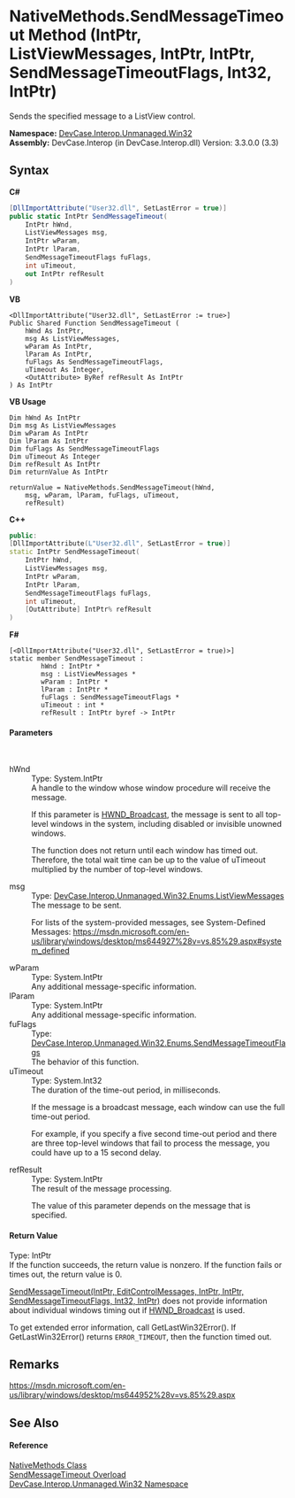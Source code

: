 # NativeMethods.SendMessageTimeout Method (IntPtr, ListViewMessages, IntPtr, IntPtr, SendMessageTimeoutFlags, Int32, IntPtr)
 

Sends the specified message to a ListView control.

**Namespace:**&nbsp;<a href="N_DevCase_Interop_Unmanaged_Win32">DevCase.Interop.Unmanaged.Win32</a><br />**Assembly:**&nbsp;DevCase.Interop (in DevCase.Interop.dll) Version: 3.3.0.0 (3.3)

## Syntax

**C#**<br />
``` C#
[DllImportAttribute("User32.dll", SetLastError = true)]
public static IntPtr SendMessageTimeout(
	IntPtr hWnd,
	ListViewMessages msg,
	IntPtr wParam,
	IntPtr lParam,
	SendMessageTimeoutFlags fuFlags,
	int uTimeout,
	out IntPtr refResult
)
```

**VB**<br />
``` VB
<DllImportAttribute("User32.dll", SetLastError := true>]
Public Shared Function SendMessageTimeout ( 
	hWnd As IntPtr,
	msg As ListViewMessages,
	wParam As IntPtr,
	lParam As IntPtr,
	fuFlags As SendMessageTimeoutFlags,
	uTimeout As Integer,
	<OutAttribute> ByRef refResult As IntPtr
) As IntPtr
```

**VB Usage**<br />
``` VB Usage
Dim hWnd As IntPtr
Dim msg As ListViewMessages
Dim wParam As IntPtr
Dim lParam As IntPtr
Dim fuFlags As SendMessageTimeoutFlags
Dim uTimeout As Integer
Dim refResult As IntPtr
Dim returnValue As IntPtr

returnValue = NativeMethods.SendMessageTimeout(hWnd, 
	msg, wParam, lParam, fuFlags, uTimeout, 
	refResult)
```

**C++**<br />
``` C++
public:
[DllImportAttribute(L"User32.dll", SetLastError = true)]
static IntPtr SendMessageTimeout(
	IntPtr hWnd, 
	ListViewMessages msg, 
	IntPtr wParam, 
	IntPtr lParam, 
	SendMessageTimeoutFlags fuFlags, 
	int uTimeout, 
	[OutAttribute] IntPtr% refResult
)
```

**F#**<br />
``` F#
[<DllImportAttribute("User32.dll", SetLastError = true)>]
static member SendMessageTimeout : 
        hWnd : IntPtr * 
        msg : ListViewMessages * 
        wParam : IntPtr * 
        lParam : IntPtr * 
        fuFlags : SendMessageTimeoutFlags * 
        uTimeout : int * 
        refResult : IntPtr byref -> IntPtr 

```


#### Parameters
&nbsp;<dl><dt>hWnd</dt><dd>Type: System.IntPtr<br />A handle to the window whose window procedure will receive the message. 

 If this parameter is <a href="T_DevCase_Interop_Unmanaged_Win32_Enums_WindowMessages">HWND_Broadcast</a>, the message is sent to all top-level windows in the system, including disabled or invisible unowned windows. 

 The function does not return until each window has timed out. Therefore, the total wait time can be up to the value of uTimeout multiplied by the number of top-level windows.</dd><dt>msg</dt><dd>Type: <a href="T_DevCase_Interop_Unmanaged_Win32_Enums_ListViewMessages">DevCase.Interop.Unmanaged.Win32.Enums.ListViewMessages</a><br />The message to be sent. 

 For lists of the system-provided messages, see System-Defined Messages: <a href="https://msdn.microsoft.com/en-us/library/windows/desktop/ms644927%28v=vs.85%29.aspx#system_defined" target="_blank">https://msdn.microsoft.com/en-us/library/windows/desktop/ms644927%28v=vs.85%29.aspx#system_defined</a></dd><dt>wParam</dt><dd>Type: System.IntPtr<br />Any additional message-specific information.</dd><dt>lParam</dt><dd>Type: System.IntPtr<br />Any additional message-specific information.</dd><dt>fuFlags</dt><dd>Type: <a href="T_DevCase_Interop_Unmanaged_Win32_Enums_SendMessageTimeoutFlags">DevCase.Interop.Unmanaged.Win32.Enums.SendMessageTimeoutFlags</a><br />The behavior of this function.</dd><dt>uTimeout</dt><dd>Type: System.Int32<br />The duration of the time-out period, in milliseconds. 

 If the message is a broadcast message, each window can use the full time-out period. 

 For example, if you specify a five second time-out period and there are three top-level windows that fail to process the message, you could have up to a 15 second delay.</dd><dt>refResult</dt><dd>Type: System.IntPtr<br />The result of the message processing. 

 The value of this parameter depends on the message that is specified.</dd></dl>

#### Return Value
Type: IntPtr<br />If the function succeeds, the return value is nonzero. If the function fails or times out, the return value is 0. 

<a href="M_DevCase_Interop_Unmanaged_Win32_NativeMethods_SendMessageTimeout">SendMessageTimeout(IntPtr, EditControlMessages, IntPtr, IntPtr, SendMessageTimeoutFlags, Int32, IntPtr)</a> does not provide information about individual windows timing out if <a href="T_DevCase_Interop_Unmanaged_Win32_Enums_WindowMessages">HWND_Broadcast</a> is used. 

 To get extended error information, call GetLastWin32Error(). If GetLastWin32Error() returns `ERROR_TIMEOUT`, then the function timed out.

## Remarks
<a href="https://msdn.microsoft.com/en-us/library/windows/desktop/ms644952%28v=vs.85%29.aspx" target="_blank">https://msdn.microsoft.com/en-us/library/windows/desktop/ms644952%28v=vs.85%29.aspx</a>

## See Also


#### Reference
<a href="T_DevCase_Interop_Unmanaged_Win32_NativeMethods">NativeMethods Class</a><br /><a href="Overload_DevCase_Interop_Unmanaged_Win32_NativeMethods_SendMessageTimeout">SendMessageTimeout Overload</a><br /><a href="N_DevCase_Interop_Unmanaged_Win32">DevCase.Interop.Unmanaged.Win32 Namespace</a><br />